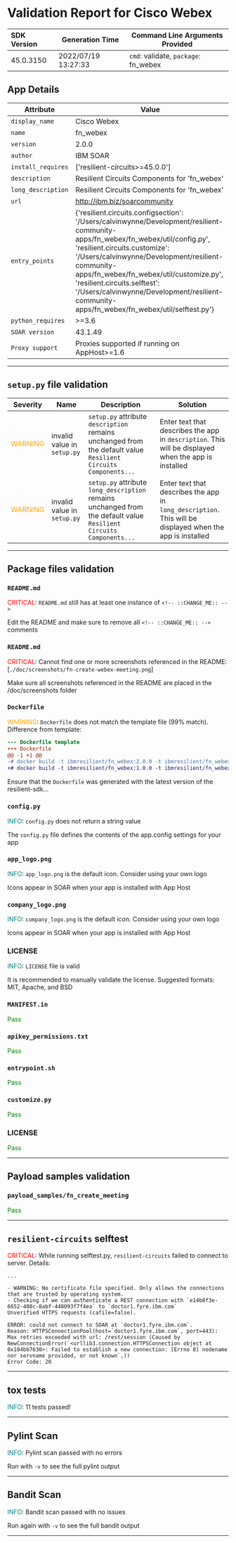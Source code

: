 

# Validation Report for Cisco Webex

| SDK Version       | Generation Time          | Command Line Arguments Provided |
| :---------------- | ------------------------ | ------------------------------- |
| 45.0.3150 | 2022/07/19 13:27:33 | `cmd`: validate, `package`: fn_webex |

## App Details
| Attribute | Value |
| --------- | ----- |
| `display_name` | Cisco Webex |
| `name` | fn_webex |
| `version` | 2.0.0 |
| `author` | IBM SOAR |
| `install_requires` | ['resilient-circuits>=45.0.0'] |
| `description` | Resilient Circuits Components for 'fn_webex' |
| `long_description` | Resilient Circuits Components for 'fn_webex' |
| `url` | http://ibm.biz/soarcommunity |
| `entry_points` | {'resilient.circuits.configsection': '/Users/calvinwynne/Development/resilient-community-apps/fn_webex/fn_webex/util/config.py',<br> 'resilient.circuits.customize': '/Users/calvinwynne/Development/resilient-community-apps/fn_webex/fn_webex/util/customize.py',<br> 'resilient.circuits.selftest': '/Users/calvinwynne/Development/resilient-community-apps/fn_webex/fn_webex/util/selftest.py'} |
| `python_requires` | >=3.6 |
| `SOAR version` | 43.1.49 |
| `Proxy support` | Proxies supported if running on AppHost>=1.6 |

---


## `setup.py` file validation
| Severity | Name | Description | Solution |
| --- | --- | --- | --- |
| <span style="color:orange">WARNING</span> | invalid value in `setup.py` | `setup.py` attribute `description` remains unchanged from the default value `Resilient Circuits Components...` | Enter text that describes the app in `description`. This will be displayed when the app is installed |
| <span style="color:orange">WARNING</span> | invalid value in `setup.py` | `setup.py` attribute `long_description` remains unchanged from the default value `Resilient Circuits Components...` | Enter text that describes the app in `long_description`. This will be displayed when the app is installed |


---


## Package files validation

### `README.md`
<span style="color:red">CRITICAL</span>: `README.md` still has at least one instance of `<!-- ::CHANGE_ME:: -->`

Edit the README and make sure to remove all `<!-- ::CHANGE_ME:: -->` comments


### `README.md`
<span style="color:red">CRITICAL</span>: Cannot find one or more screenshots referenced in the README: [`./doc/screenshots/fn-create-webex-meeting.png`]

Make sure all screenshots referenced in the README are placed in the /doc/screenshots folder


### `Dockerfile`
<span style="color:orange">WARNING</span>: `Dockerfile` does not match the template file (99% match). Difference from template:

```diff
--- Dockerfile template
+++ Dockerfile
@@ -1 +1 @@
-# docker build -t ibmresilient/fn_webex:2.0.0 -t ibmresilient/fn_webex:latest .
+# docker build -t ibmresilient/fn_webex:1.0.0 -t ibmresilient/fn_webex:latest .
```

Ensure that the `Dockerfile` was generated with the latest version of the resilient-sdk...


### ``config.py``
<span style="color:teal">INFO</span>: `config.py` does not return a string value

The `config.py` file defines the contents of the app.config settings for your app


### `app_logo.png`
<span style="color:teal">INFO</span>: `app_logo.png` is the default icon. Consider using your own logo

Icons appear in SOAR when your app is installed with App Host


### `company_logo.png`
<span style="color:teal">INFO</span>: `company_logo.png` is the default icon. Consider using your own logo

Icons appear in SOAR when your app is installed with App Host


### LICENSE
<span style="color:teal">INFO</span>: `LICENSE` file is valid

It is recommended to manually validate the license. Suggested formats: MIT, Apache, and BSD


### `MANIFEST.in`
<span style="color:green">Pass</span>


### `apikey_permissions.txt`
<span style="color:green">Pass</span>


### `entrypoint.sh`
<span style="color:green">Pass</span>


### ``customize.py``
<span style="color:green">Pass</span>


### LICENSE
<span style="color:green">Pass</span>

 
---
 

## Payload samples validation

### `payload_samples/fn_create_meeting`
<span style="color:green">Pass</span>

 
---
 

## `resilient-circuits` selftest
<span style="color:red">CRITICAL</span>: While running selftest.py, `resilient-circuits` failed to connect to server. Details:

	...
	
	- WARNING: No certificate file specified. Only allows the connections that are trusted by operating system.
	- Checking if we can authenticate a REST connection with `e14b8f3e-6652-408c-8abf-448093f7f4ea` to `doctor1.fyre.ibm.com`
	Unverified HTTPS requests (cafile=false).
	
	ERROR: could not connect to SOAR at `doctor1.fyre.ibm.com`.
	Reason: HTTPSConnectionPool(host=`doctor1.fyre.ibm.com`, port=443): Max retries exceeded with url: /rest/session (Caused by NewConnectionError(`<urllib3.connection.HTTPSConnection object at 0x104bb7630>: Failed to establish a new connection: [Errno 8] nodename nor servname provided, or not known`,))
	Error Code: 20




---
 

## tox tests
<span style="color:teal">INFO</span>: 11 tests passed!





---
 

## Pylint Scan
<span style="color:teal">INFO</span>: Pylint scan passed with no errors

Run with `-v` to see the full pylint output



---
 

## Bandit Scan
<span style="color:teal">INFO</span>: Bandit scan passed with no issues

Run again with `-v` to see the full bandit output



---
 